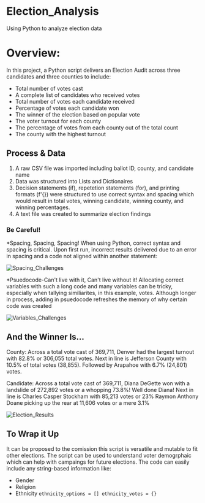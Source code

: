 # Election_Analysis
Using Python to analyze election data

# Overview:
In this project, a Python script delivers an Election Audit across three candidates and three counties to include:

- Total number of votes cast
- A complete list of candidates who received votes
- Total number of votes each candidate received
- Percentage of votes each candidate won
- The winner of the election based on popular vote
- The voter turnout for each county
- The percentage of votes from each county out of the total count
- The county with the highest turnout

## Process & Data
1. A raw CSV file was imported including ballot ID, county, and candidate name
2. Data was structured into Lists and Dictionaires
3. Decision statements (if), repetetion statements (for), and printing formats (f'{}) were structured to use correct syntax and spacing which would result in total votes, winning candidate, winning county, and winning percentages.
4. A text file was created to summarize election findings

### Be Careful!
*Spacing, Spacing, Spacing! When using Python, correct syntax and spacing is critical. Upon first run, incorrect results delivered due to an error in spacing and a code not aligned within another statement:

![Spacing_Challenges](https://user-images.githubusercontent.com/79612565/113482141-17a74780-9452-11eb-977e-46456379a84f.png)

*Psuedocode-Can't live with it, Can't live without it! Allocating correct variables with such a long code and many variables can be tricky, especially when tallying similiarites, in this example, votes. Although longer in process, adding in psuedocode refreshes the memory of why certain code was created

![Variables_Challenges](https://user-images.githubusercontent.com/79612565/113482252-99977080-9452-11eb-8fd5-115b62798409.png)


## And the Winner Is...

County: Across a total vote cast of 369,711, Denver had the largest turnout with 82.8% or 306,055 total votes.
      Next in line is Jefferson County with 10.5% of total votes (38,855).
      Followed by Arapahoe with 6.7% (24,801) votes.
      
Candidate: Across a total vote cast of 369,711, Diana DeGette won with a landslide of 272,892 votes or a whopping 73.8%! Well done Diana!
      Next in line is Charles Casper Stockham with 85,213 votes or 23%
      Raymon Anthony Doane picking up the rear at 11,606 votes or a mere 3.1%
      
![Election_Results](https://user-images.githubusercontent.com/79612565/113482483-cc8e3400-9453-11eb-9d88-87a2838908e2.png)

## To Wrap it Up
It can be proposed to the comission this script is versatile and mutable to fit other elections. The script can be used to understand voter demogrphaic which can help with campaings for future elections. The code can easily include any string-based information like:

- Gender
- Religion
- Ethnicity
      ```
            ethnicity_options = []
            ethnicity_votes = {}
       ```
